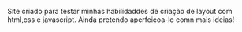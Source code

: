 Site criado para testar minhas habilidaddes de criação de layout com html,css e javascript. Ainda pretendo aperfeiçoa-lo comn mais ideias!
